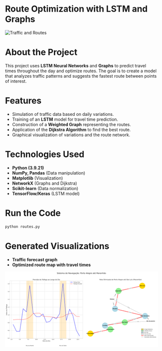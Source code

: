 # Route Optimization with LSTM and Graphs

![Traffic and Routes](https://upload.wikimedia.org/wikipedia/commons/thumb/5/5b/Dijkstra_Animation.gif/500px-Dijkstra_Animation.gif)

# About the Project
This project uses **LSTM Neural Networks** and **Graphs** to predict travel times throughout the day and optimize routes. The goal is to create a model that analyzes traffic patterns and suggests the fastest route between points of interest.

# Features
- Simulation of traffic data based on daily variations.<br>
- Training of an **LSTM** model for travel time prediction.<br>
- Construction of a **Weighted Graph** representing the routes.<br>
- Application of the **Dijkstra Algorithm** to find the best route.<br>
- Graphical visualization of variations and the route network.

# Technologies Used
- **Python (3.9.21)**
- **NumPy, Pandas** (Data manipulation)
- **Matplotlib** (Visualization)
- **NetworkX** (Graphs and Dijkstra)
- **Scikit-learn** (Data normalization)
- **TensorFlow/Keras** (LSTM model)

# Run the Code
```bash
python routes.py
```

# Generated Visualizations
- **Traffic forecast graph**
- **Optimized route map with travel times**

![Traffic Prediction](imgs/rota_porto_alegre_maranhao.svg)